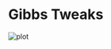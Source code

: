 # Gibbs Tweaks

![plot](https://github.com/Populustremuloides/MCMC3/Figurs/Figure_1_faculty_estimated_sigmas.png)
